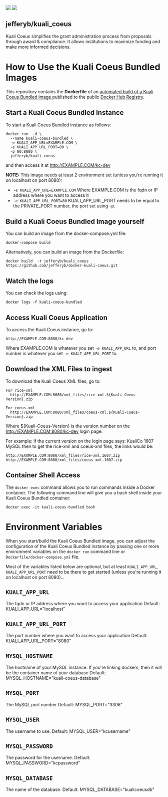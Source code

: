 [![](https://images.microbadger.com/badges/version/jefferyb/kuali_coeus.svg)](http://microbadger.com/images/jefferyb/kuali_coeus "Get your own version badge on microbadger.com")
[![](https://images.microbadger.com/badges/image/jefferyb/kuali_coeus.svg)](http://microbadger.com/images/jefferyb/kuali_coeus "Get your own image badge on microbadger.com")

## jefferyb/kuali_coeus
Kuali Coeus simplifies the grant administration process from proposals through award & compliance. It allows institutions to maximize funding and make more informed decisions.

# How to Use the Kuali Coeus Bundled Images
This repository contains the **Dockerfile** of an [ automated build of a Kuali Coeus Bundled image ](https://registry.hub.docker.com/u/jefferyb/kuali_coeus/) published to the public [Docker Hub Registry](https://registry.hub.docker.com/).

## Start a Kuali Coeus Bundled Instance

To start a Kuali Coeus Bundled instance as follows:

```
docker run  -d \
  --name kuali-coeus-bundled \
  -e KUALI_APP_URL=EXAMPLE.COM \
  -e KUALI_APP_URL_PORT=80 \
  -p 80:8080 \
  jefferyb/kuali_coeus
```

and then access it at http://EXAMPLE.COM/kc-dev

**NOTE:** This image needs at least 2 environment set (unless you're running it on localhost on port 8080):
  * `-e KUALI_APP_URL=EXAMPLE.COM` Where EXAMPLE.COM is the fqdn or IP address where you want to access it
  * `-e KUALI_APP_URL_PORT=80` KUALI_APP_URL_PORT needs to be equal to the PRIVATE_PORT number, the port set using -p.

## Build a Kuali Coeus Bundled Image yourself

You can build an image from the docker-compose.yml file:

    docker-compose build

Alternatively, you can build an image from the Dockerfile:

    docker build  -t jefferyb/kuali_coeus https://github.com/jefferyb/docker-kuali-coeus.git

## Watch the logs

You can check the logs using:

    docker logs -f kuali-coeus-bundled

## Access Kuali Coeus Application

To access the Kuali Coeus instance, go to:

    http://EXAMPLE.COM:8080/kc-dev

Where EXAMPLE.COM is whatever you set `-e KUALI_APP_URL` to,
and port number is whatever you set `-e KUALI_APP_URL_PORT` to.

## Download the XML Files to ingest

To download the Kuali Coeus XML files, go to:

    For rice-xml
      http://EXAMPLE.COM:8080/xml_files/rice-xml.${Kuali-Coeus-Version}.zip

    For coeus-xml
      http://EXAMPLE.COM:8080/xml_files/coeus-xml.${Kuali-Coeus-Version}.zip

Where ${Kuali-Coeus-Version} is the version number on the http://EXAMPLE.COM:8080/kc-dev login page.

For example:
if the current version on the login page says: KualiCo 1607 MySQL
then to get the rice-xml and coeus-xml files, the links would be:

    http://EXAMPLE.COM:8080/xml_files/rice-xml.1607.zip
    http://EXAMPLE.COM:8080/xml_files/coeus-xml.1607.zip

## Container Shell Access

The `docker exec` command allows you to run commands inside a Docker container. The following command line will give you a bash shell inside your Kuali Coeus Bundled container:

    docker exec -it kuali-coeus-bundled bash

# Environment Variables

When you start/build the Kuali Coeus Bundled image, you can adjust the configuration of the Kuali Coeus Bundled instance by passing one or more environment variables on the `docker run` command line or `Dockerfile/docker-compose.yml` file.

Most of the variables listed below are optional, but at least `KUALI_APP_URL`, `KUALI_APP_URL_PORT` need to be there to get started (unless you're running it on localhost on port 8080)...

## `KUALI_APP_URL`
The fqdn or IP address where you want to access your application
Default: KUALI_APP_URL="localhost"

## `KUALI_APP_URL_PORT`
The port number where you want to access your application
Default: KUALI_APP_URL_PORT="8080"

## `MYSQL_HOSTNAME`
The hostname of your MySQL instance. If you're linking dockers, then it will be the container name of your database
Default: MYSQL_HOSTNAME="kuali-coeus-database"

## `MYSQL_PORT`
The MySQL port number
Default: MYSQL_PORT="3306"

## `MYSQL_USER`
The username to use.
Default: MYSQL_USER="kcusername"

## `MYSQL_PASSWORD`
The password for the username.
Default: MYSQL_PASSWORD="kcpassword"

## `MYSQL_DATABASE`
The name of the database.
Default: MYSQL_DATABASE="kualicoeusdb"

